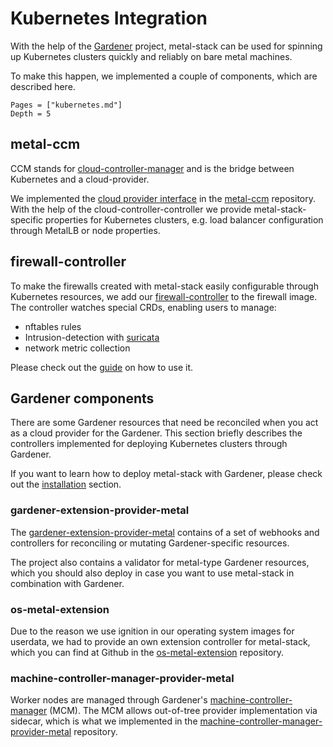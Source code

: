# Kubernetes Integration

With the help of the [Gardener](https://gardener.cloud/) project, metal-stack can be used for spinning up Kubernetes clusters quickly and reliably on bare metal machines.

To make this happen, we implemented a couple of components, which are described here.

```@contents
Pages = ["kubernetes.md"]
Depth = 5
```

## metal-ccm

CCM stands for [cloud-controller-manager](https://kubernetes.io/docs/concepts/architecture/cloud-controller/) and is the bridge between Kubernetes and a cloud-provider.

We implemented the [cloud provider interface](https://github.com/kubernetes/cloud-provider/blob/master/cloud.go) in the [metal-ccm](https://github.com/metal-stack/metal-ccm) repository. With the help of the cloud-controller-controller we provide metal-stack-specific properties for Kubernetes clusters, e.g. load balancer configuration through MetalLB or node properties.

## firewall-controller

To make the firewalls created with metal-stack easily configurable through Kubernetes resources, we add our [firewall-controller](https://github.com/metal-stack/firewall-controller) to the firewall image. The controller watches special CRDs, enabling users to manage:

- nftables rules
- Intrusion-detection with [suricata](https://suricata-ids.org/)
- network metric collection

Please check out the [guide](../external/firewall-controller/README.md) on how to use it.

## Gardener components

There are some Gardener resources that need be reconciled when you act as a cloud provider for the Gardener. This section briefly describes the controllers implemented for deploying Kubernetes clusters through Gardener.

If you want to learn how to deploy metal-stack with Gardener, please check out the [installation](../installation/deployment.md#Gardener-with-metal-stack-1) section.

### gardener-extension-provider-metal

The [gardener-extension-provider-metal](https://github.com/metal-stack/gardener-extension-provider-metal) contains of a set of webhooks and controllers for reconciling or mutating Gardener-specific resources.

The project also contains a validator for metal-type Gardener resources, which you should also deploy in case you want to use metal-stack in combination with Gardener.

### os-metal-extension

Due to the reason we use ignition in our operating system images for userdata, we had to provide an own extension controller for metal-stack, which you can find at Github in the [os-metal-extension](https://github.com/metal-stack/os-metal-extension) repository.

### machine-controller-manager-provider-metal

Worker nodes are managed through Gardener's [machine-controller-manager](https://github.com/gardener/machine-controller-manager) (MCM). The MCM allows out-of-tree provider implementation via sidecar, which is what we implemented in the [machine-controller-manager-provider-metal](https://github.com/metal-stack/machine-controller-manager-provider-metal) repository.

